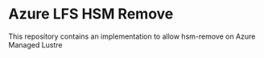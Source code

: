 # Azure LFS HSM Remove
This repository contains an implementation to allow hsm-remove on Azure Managed Lustre
